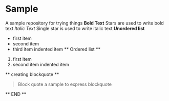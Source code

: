 # Sample
A sample repository for trying things
**Bold Text**
Stars are used to write bold text
*Italic Text*
Single star is used to write italic text
**Unordered list**
- first item
- second item
- third item
  indented item
** Ordered list **
1. first item
2. second item
    indented item

** creating blockquote **

> Block quote  a sample to express blockquote


** END **
